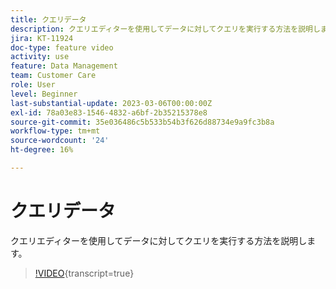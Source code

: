```yaml
---
title: クエリデータ
description: クエリエディターを使用してデータに対してクエリを実行する方法を説明します。
jira: KT-11924
doc-type: feature video
activity: use
feature: Data Management
team: Customer Care
role: User
level: Beginner
last-substantial-update: 2023-03-06T00:00:00Z
exl-id: 78a03e83-1546-4832-a6bf-2b35215378e8
source-git-commit: 35e036486c5b533b54b3f626d88734e9a9fc3b8a
workflow-type: tm+mt
source-wordcount: '24'
ht-degree: 16%

---
```


# クエリデータ

クエリエディターを使用してデータに対してクエリを実行する方法を説明します。

>[!VIDEO](https://video.tv.adobe.com/v/3415814?quality=12&learn=on){transcript=true}
